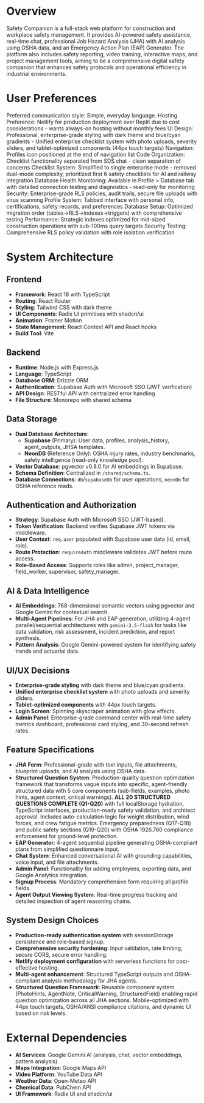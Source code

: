 # Overview

Safety Companion is a full-stack web platform for construction and workplace safety management. It provides AI-powered safety assistance, real-time chat, professional Job Hazard Analysis (JHA) with AI analysis using OSHA data, and an Emergency Action Plan (EAP) Generator. The platform also includes safety reporting, video training, interactive maps, and project management tools, aiming to be a comprehensive digital safety companion that enhances safety protocols and operational efficiency in industrial environments.

# User Preferences

Preferred communication style: Simple, everyday language.
Hosting Preference: Netlify for production deployment over Replit due to cost considerations - wants always-on hosting without monthly fees
UI Design: Professional, enterprise-grade styling with dark theme and blue/cyan gradients - Unified enterprise checklist system with photo uploads, severity sliders, and tablet-optimized components (44px touch targets)
Navigation: Profiles icon positioned at the end of navigation list
Code Organization: Checklist functionality separated from SDS chat - clean separation of concerns
Checklist System: Simplified to single enterprise mode - removed dual-mode complexity, prioritized first 6 safety checklists for AI and railway integration
Database Health Monitoring: Available in Profile > Database tab with detailed connection testing and diagnostics - read-only for monitoring
Security: Enterprise-grade RLS policies, audit trails, secure file uploads with virus scanning
Profile System: Tabbed interface with personal info, certifications, safety records, and preferences
Database Setup: Optimized migration order (tables→RLS→indexes→triggers) with comprehensive testing
Performance: Strategic indexes optimized for mid-sized construction operations with sub-100ms query targets
Security Testing: Comprehensive RLS policy validation with role isolation verification

# System Architecture

## Frontend
- **Framework**: React 18 with TypeScript
- **Routing**: React Router
- **Styling**: Tailwind CSS with dark theme
- **UI Components**: Radix UI primitives with shadcn/ui
- **Animation**: Framer Motion
- **State Management**: React Context API and React hooks
- **Build Tool**: Vite

## Backend
- **Runtime**: Node.js with Express.js
- **Language**: TypeScript
- **Database ORM**: Drizzle ORM
- **Authentication**: Supabase Auth with Microsoft SSO (JWT verification)
- **API Design**: RESTful API with centralized error handling
- **File Structure**: Monorepo with shared schema

## Data Storage
- **Dual Database Architecture**:
  - **Supabase** (Primary): User data, profiles, analysis_history, agent_outputs, JHSA templates.
  - **NeonDB** (Reference Only): OSHA injury rates, industry benchmarks, safety intelligence (read-only knowledge pool).
- **Vector Database**: pgvector v0.8.0 for AI embeddings in Supabase.
- **Schema Definition**: Centralized in `/shared/schema.ts`.
- **Database Connections**: `db`/`supabaseDb` for user operations, `neonDb` for OSHA reference reads.

## Authentication and Authorization
- **Strategy**: Supabase Auth with Microsoft SSO (JWT-based).
- **Token Verification**: Backend verifies Supabase JWT tokens via middleware.
- **User Context**: `req.user` populated with Supabase user data (id, email, role).
- **Route Protection**: `requireAuth` middleware validates JWT before route access.
- **Role-Based Access**: Supports roles like admin, project_manager, field_worker, supervisor, safety_manager.

## AI & Data Intelligence
- **AI Embeddings**: 768-dimensional semantic vectors using pgvector and Google Gemini for contextual search.
- **Multi-Agent Pipelines**: For JHA and EAP generation, utilizing 4-agent parallel/sequential architectures with `gemini-2.5-flash` for tasks like data validation, risk assessment, incident prediction, and report synthesis.
- **Pattern Analysis**: Google Gemini-powered system for identifying safety trends and actuarial data.

## UI/UX Decisions
- **Enterprise-grade styling** with dark theme and blue/cyan gradients.
- **Unified enterprise checklist system** with photo uploads and severity sliders.
- **Tablet-optimized components** with 44px touch targets.
- **Login Screen**: Spinning skyscraper animation with glow effects.
- **Admin Panel**: Enterprise-grade command center with real-time safety metrics dashboard, professional card styling, and 30-second refresh rates.

## Feature Specifications
- **JHA Form**: Professional-grade with text inputs, file attachments, blueprint uploads, and AI analysis using OSHA data.
- **Structured Question System**: Production-quality question optimization framework that transforms vague inputs into specific, agent-friendly structured data with 5 core components (sub-fields, examples, photo hints, agent context, critical warnings). **ALL 20 STRUCTURED QUESTIONS COMPLETE (Q1-Q20)** with full localStorage hydration, TypeScript interfaces, production-ready safety validation, and architect approval. Includes auto-calculation logic for weight distribution, wind forces, and crew fatigue metrics. Emergency preparedness (Q17-Q18) and public safety sections (Q19-Q20) with OSHA 1926.760 compliance enforcement for ground-level protection.
- **EAP Generator**: 4-agent sequential pipeline generating OSHA-compliant plans from simplified questionnaire input.
- **Chat System**: Enhanced conversational AI with grounding capabilities, voice input, and file attachments.
- **Admin Panel**: Functionality for adding employees, exporting data, and Google Analytics integration.
- **Signup Process**: Mandatory comprehensive form requiring all profile fields.
- **Agent Output Viewing System**: Real-time progress tracking and detailed inspection of agent reasoning chains.

## System Design Choices
- **Production-ready authentication system** with sessionStorage persistence and role-based signup.
- **Comprehensive security hardening**: Input validation, rate limiting, secure CORS, secure error handling.
- **Netlify deployment configuration** with serverless functions for cost-effective hosting.
- **Multi-agent enhancement**: Structured TypeScript outputs and OSHA-compliant analysis methodology for JHA agents.
- **Structured Question Framework**: Reusable component system (PhotoHints, AgentNote, CriticalWarning, StructuredField) enabling rapid question optimization across all JHA sections. Mobile-optimized with 44px touch targets, OSHA/ANSI compliance citations, and dynamic UI based on risk levels.

# External Dependencies

- **AI Services**: Google Gemini AI (analysis, chat, vector embeddings, pattern analysis)
- **Maps Integration**: Google Maps API
- **Video Platform**: YouTube Data API
- **Weather Data**: Open-Meteo API
- **Chemical Data**: PubChem API
- **UI Framework**: Radix UI and shadcn/ui